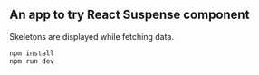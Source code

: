 ## An app to try React Suspense component

Skeletons are displayed while fetching data.

```
npm install
npm run dev
```
